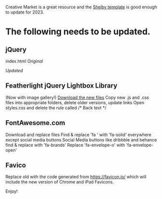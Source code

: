 Creative Market is a great resource and the [Shelby template](https://creativemarket.com/Bruk/70522-Shelby-One-Page-HTML5-Template) is good enough to update for 2023. 

# The following needs to be updated.

## jQuery

index.html *Original* 

<script src='https://ajax.googleapis.com/ajax/libs/jquery/2.1.4/jquery.min.js'></script> 

*Updated*

<script src="https://code.jquery.com/jquery-3.6.3.min.js" integrity="sha256-pvPw+upLPUjgMXY0G+8O0xUf+/Im1MZjXxxgOcBQBXU=" crossorigin="anonymous"></script>

## Featherlight jQuery Lightbox Library

(Now with image gallery!)
[Download the new files](https://noelboss.github.io/featherlight/)
Copy new .js and .css files into appropriate folders, delete older versions, update links
Open styles.css and delete the rule called /* Back text */

## FontAwesome.com

Download and replace files
Find & replace 'fa ' with 'fa-solid' everywhere except social media buttons
Social Media buttons like dribbble and behance find & replace with 'fa-brands'
Replace 'fa-envelope-o' with 'fa-envelope-open'

## Favico

Replace old <!-- Favicon --> with the code generated from https://favicon.io/ which will include the new version of Chrome and iPad Favicons.

Enjoy!
